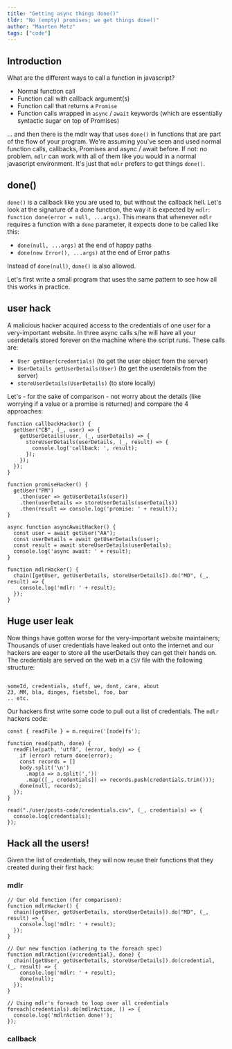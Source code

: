 ```yaml
---
title: "Getting async things done()"
tldr: "No (empty) promises; we get things done()"
author: "Maarten Metz"
tags: ["code"]
---
```


## Introduction

What are the different ways to call a function in javascript?
  
  
- Normal function call
- Function call with callback argument(s)
- Function call that returns a `Promise`
- Function calls wrapped in `async` / `await` keywords (which are essentially syntactic sugar on top of Promises) 
  

... and then there is the mdlr way that uses `done()` in functions that are part of the flow of your program. We're assuming you've seen and used normal function calls, callbacks, Promises and async / await before. If not: no problem. `mdlr` can work with all of them like you would in a normal javascript environment. It's just that `mdlr` prefers to get things `done()`.
  
## done()

`done()` is a callback like you are used to, but without the callback hell. Let's look at the signature of a done function, the way it is expected by `mdlr`: `function done(error = null, ...args)`. This means that whenever `mdlr` requires a function with a `done` parameter, it expects done to be called like this:
  
  
- `done(null, ...args)` at the end of happy paths
- `done(new Error(), ...args)` at the end of Error paths
  

Instead of `done(null)`, `done()` is also allowed. 
  
  
Let's first write a small program that uses the same pattern to see how all this works in practice.

## user hack

A malicious hacker acquired access to the credentials of one user for a very-important website. In three async calls s/he will have all your userdetails stored forever on the machine where the script runs. These calls are:
  

- `User getUser(credentials)` (to get the user object from the server)
- `UserDetails getUserDetails(User)` (to get the userdetails from the server)
- `storeUserDetails(UserDetails)` (to store locally)
  

Let's - for the sake of comparison - not worry about the details (like worrying if a value or a promise is returned) and compare the 4 approaches:
  

```
function callbackHacker() {
  getUser("CB", (_, user) => {
    getUserDetails(user, (_, userDetails) => {
      storeUserDetails(userDetails, (_, result) => {
        console.log('callback: ', result);
      });
    });
  });
}
  
function promiseHacker() {
  getUser("PM")
    .then(user => getUserDetails(user))
    .then(userDetails => storeUserDetails(userDetails))
    .then(result => console.log('promise: ' + result));
}
  
async function asyncAwaitHacker() {
  const user = await getUser("AA");
  const userDetails = await getUserDetails(user);
  const result = await storeUserDetails(userDetails);
  console.log('async await: ' + result);
}
  
function mdlrHacker() {
  chain([getUser, getUserDetails, storeUserDetails]).do("MD", (_, result) => {
    console.log('mdlr: ' + result);
  });
}
```
  

## Huge user leak

Now things have gotten worse for the very-important website maintainers; Thousands of user credentials have leaked out onto the internet and our hackers are eager to store all the userDetails they can get their hands on. The credentials are served on the web in a `CSV` file with the following structure:
  

```

someId, credentials, stuff, we, dont, care, about
23, MM, bla, dinges, fietsbel, foo, bar
.. etc.

```
  
Our hackers first write some code to pull out a list of credentials. The `mdlr` hackers code:
  
```
const { readFile } = m.require('[node]fs');
  
function read(path, done) {
  readFile(path, 'utf8', (error, body) => {
    if (error) return done(error);
    const records = []
    body.split('\n')
      .map(a => a.split(','))
      .map(([_, credentials]) => records.push(credentials.trim()));
    done(null, records);
  });
}
  
read("./user/posts-code/credentials.csv", (_, credentials) => {
  console.log(credentials);
});
```
  
  
## Hack all the users! 

Given the list of credentials, they will now reuse their functions that they created during their first hack:

### mdlr

```
// Our old function (for comparison):
function mdlrHacker() {
  chain([getUser, getUserDetails, storeUserDetails]).do("MD", (_, result) => {
    console.log('mdlr: ' + result);
  });
}
  
// Our new function (adhering to the foreach spec)
function mdlrAction({v:credential}, done) {
  chain([getUser, getUserDetails, storeUserDetails]).do(credential, (_, result) => {
    console.log('mdlr: ' + result);
    done(null);
  });   
}
  
// Using mdlr's foreach to loop over all credentials
foreach(credentials).do(mdlrAction, () => {
  console.log('mdlrAction done!');
});
```

### callback

